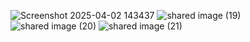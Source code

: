 ![Screenshot 2025-04-02 143437](https://github.com/user-attachments/assets/92077979-8699-4f53-9549-289f92a375de)
![shared image (19)](https://github.com/user-attachments/assets/d1ef7cc8-810e-4bff-991c-49c142daf00b)
![shared image (20)](https://github.com/user-attachments/assets/c4b1fa19-b3db-4a7d-b53d-d50798dbe8e6)
![shared image (21)](https://github.com/user-attachments/assets/0fa3ba68-80b6-49c3-82b4-f089ae6acf95)

